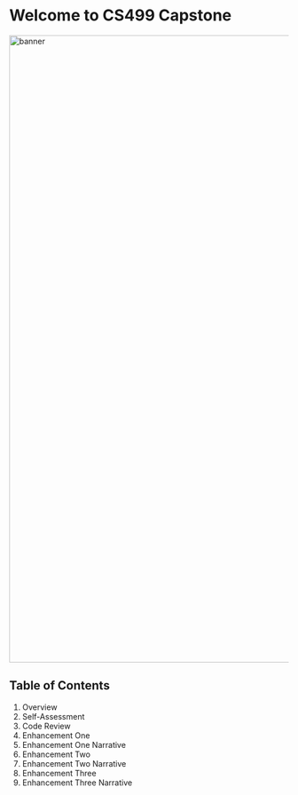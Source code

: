 # Welcome to CS499 Capstone
<img width="1131" alt="banner" src="https://github.com/Alexa173/CS-499/assets/131563077/0fa3effc-472f-4a8d-b3bd-3fd68aef1ca4">

## Table of Contents
1. Overview
2. Self-Assessment
3. Code Review
4. Enhancement One
5. Enhancement One Narrative
6. Enhancement Two
7. Enhancement Two Narrative
8. Enhancement Three
9. Enhancement Three Narrative
